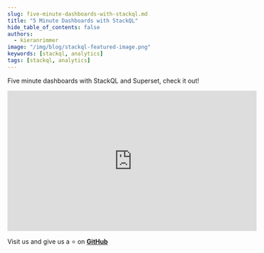 ```yaml
---
slug: five-minute-dashboards-with-stackql.md
title: "5 Minute Dashboards with StackQL"
hide_table_of_contents: false
authors:  
  - kieranrimmer
image: "/img/blog/stackql-featured-image.png"
keywords: [stackql, analytics]
tags: [stackql, analytics]
---
```


Five minute dashboards with StackQL and Superset, check it out!

<iframe width="560" height="315" src="https://www.youtube.com/embed/YXNHF6YiAvU?si=rRZltbjoyLRDd8Ca" title="YouTube video player" frameborder="0" allow="accelerometer; autoplay; clipboard-write; encrypted-media; gyroscope; picture-in-picture; web-share" allowfullscreen></iframe>

Visit us and give us a ⭐ on [__GitHub__](https://github.com/stackql/stackql)